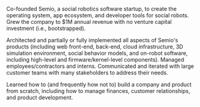 Co-founded Semio, a social robotics software startup, to create the operating system, app ecosystem, and developer tools for social robots. Grew the company to $1M annual revenue with no venture capital investment (i.e., bootstrapped).

Architected and partially or fully implemented all aspects of Semio's products (including web front-end, back-end, cloud infrastructure, 3D simulation environment, social behavior models, and on-robot software, including high-level and firmware/kernel-level components). Managed employees/contractors and interns. Communicated and iterated with large customer teams with many stakeholders to address their needs.

Learned how to (and frequently how not to) build a company and product from scratch, including how to manage finances, customer relationships, and product development. 

